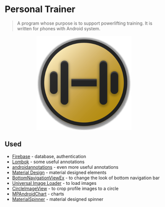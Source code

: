 # Personal Trainer
> A program whose purpose is to support powerlifting training. It is written for phones with Android system.

<p align="center">
  <img width="300" height="300" src="app/src/main/res/drawable/bar_icon.png">
</p>

## Used
+ [Firebase](https://firebase.google.com/) - database, authentication
+ [Lombok](https://projectlombok.org/) - some useful annotations 
+ [androidannotations](https://github.com/androidannotations) - even more useful annotations 
+ [Material Design](https://material.io/develop/android/) - material designed elements
+ [BottomNavigationViewEx](https://github.com/ittianyu/BottomNavigationViewEx) - to change the look of bottom navigation bar
+ [Universal Image Loader](https://github.com/nostra13/Android-Universal-Image-Loader) - to load images
+ [CircleImageView](https://github.com/hdodenhof/CircleImageView) - to crop profile images to a circle
+ [MPAndroidChart](https://github.com/PhilJay/MPAndroidChart) - charts
+ [MaterialSpinner](https://github.com/tiper/MaterialSpinner) - material designed spinner
